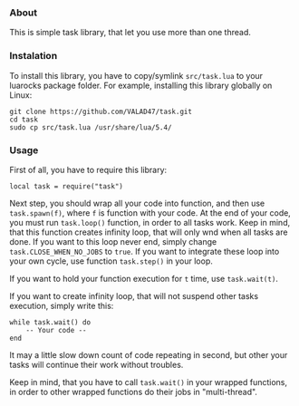 ### About

This is simple task library, that let you use more than one thread.

### Instalation

To install this library, you have to copy/symlink `src/task.lua` to your luarocks package folder.
For example, installing this library globally on Linux:
```
git clone https://github.com/VALAD47/task.git
cd task
sudo cp src/task.lua /usr/share/lua/5.4/
```

### Usage

First of all, you have to require this library:
```
local task = require("task")
```

Next step, you should wrap all your code into function, and then use `task.spawn(f)`, where `f` is function with your code.
At the end of your code, you must run `task.loop()` function, in order to all tasks work. Keep in mind, that this function creates infinity loop, that will only wnd when all tasks are done. If you want to this loop never end, simply change `task.CLOSE_WHEN_NO_JOBS` to `true`. If you want to integrate these loop into your own cycle, use function `task.step()` in your loop.

If you want to hold your function execution for `t` time, use `task.wait(t)`. 

If you want to create infinity loop, that will not suspend other tasks execution, simply write this:
```
while task.wait() do
    -- Your code --
end
```
It may a little slow down count of code repeating in second, but other your tasks will continue their work without troubles.

Keep in mind, that you have to call `task.wait()` in your wrapped functions, in order to other wrapped functions do their jobs in "multi-thread".